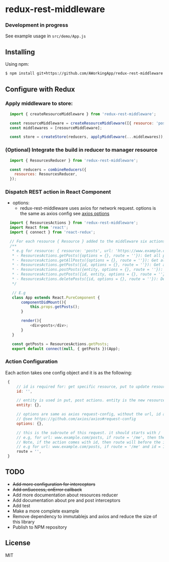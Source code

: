 # redux-rest-middleware

### Development in progress

See example usage in ``src/demo/App.js``

## Installing

Using npm:

```bash
$ npm install git+https://github.com/AWorkingApp/redux-rest-middleware.git
```

## Configure with Redux

### Apply middleware to store:

```js
  import { createResourceMiddleware } from 'redux-rest-middleware';

  const resourceMiddleware = createResourceMiddleware([{ resource: 'posts', url: 'https://jsonplaceholder.typicode.com/posts' }])
  const middlewares = [resourceMiddleware];

  const store = createStore(reducers, applyMiddleware(...middlewares));
```

### (Optional) Integrate the build in reducer to manager resource

```js
  import { ResourcesReducer } from 'redux-rest-middleware';

  const reducers = combineReducers({
    resources: ResourcesReducer,
  });

```

### Dispatch REST action in React Component

- options:
    * redux-rest-middleware uses axios for network request. options is the same as axios config see [axios options](https://github.com/axios/axios#request-config)

```js
  import { ResourcesActions } from 'redux-rest-middleware';
  import React from 'react';
  import { connect } from 'react-redux';

  // For each resource { Resource } added to the middleware six actions will be created
  /**
   * e.g for resource: { resource: 'posts', url: 'https://www.example.com/posts' }
   * - ResourcesActions.getPosts({options = {}, route = ''}): Get all posts
   * - ResourcesActions.getAllPosts({options = {}, route = ''}): Get all posts, same as the above action
   * - ResourcesActions.getPosts({id, options = {}, route = ''}): Get a specific posts with id
   * - ResourcesActions.postPosts({entity, options = {}, route = ''}): Post to create a posts resource
   * - ResourcesActions.putPosts({id, entity, options = {}, route = ''}): Put to a posts resource with id specified
   * - ResourcesActions.deletePosts({id, options = {}, route = ''}): Delete a posts with specific id
   */

   // E.g
   class App extends React.PureComponent {
       componentDidMount(){
           this.props.getPosts();
       }

       render(){
           <div>posts</div>;
       }
   }

   const getPosts = ResourcesActions.getPosts;
   export default connect(null, { getPosts })(App);
```

### Action Configuration

Each action takes one config object and it is as the following:
```js
 {
     // id is required for: get specific resource, put to update resource, delete specific resource
     id: '', 

     // entity is used in put, post actions. entity is the new resource that is created or updated by the request
     entity: {}, 

     // options are same as axios request-config, without the url, id and data property
     // @see https://github.com/axios/axios#request-config
     options: {}, 

     // this is the subroute of this request. it should starts with /
     // e.g, for url: www.example.com/posts, if route = '/me', then the request goes to www.example.com/posts/me
     // Note, if the action comes with id, then route will before the id path parameter.
     // e.g for url: www.example.com/posts, if route = '/me' and id = 1 then request goes to www.example.com/posts/me/1
     route = '', 
 }
```

## TODO
- <del>Add more configuration for interceptors</del>
- <del>Add onSuccess, onError callback</del>
- Add more documentation about resources reducer
- Add documentation about pre and post interceptors
- Add test
- Make a more complete example
- Remove dependency to immutablejs and axios and reduce the size of this library
- Publish to NPM repository

## License
MIT
